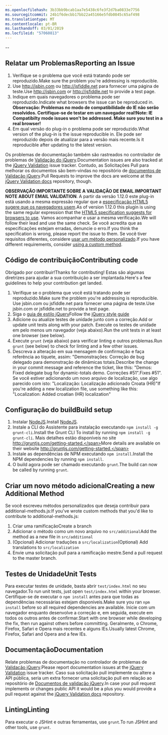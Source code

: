 ```yaml
---
ms.openlocfilehash: 3b33bb9bcab1aa7e5438c6fe3f2d7ba0833e7756
ms.sourcegitcommit: 24b1f6decbb17bb22a45166e5fdb0845c65af498
ms.translationtype: MT
ms.contentlocale: pt-BR
ms.lasthandoff: 03/01/2019
ms.locfileid: "57060813"
---
```

--

## <a name="reporting-an-issue"></a><span data-ttu-id="7fb59-101">Relatar um Problemas</span><span class="sxs-lookup"><span data-stu-id="7fb59-101">Reporting an Issue</span></span>

1. <span data-ttu-id="7fb59-102">Verifique se o problema que você está tratando pode ser reproduzido.</span><span class="sxs-lookup"><span data-stu-id="7fb59-102">Make sure the problem you're addressing is reproducible.</span></span>
2. <span data-ttu-id="7fb59-103">Use http://jsbin.com ou http://jsfiddle.net para fornecer uma página de teste.</span><span class="sxs-lookup"><span data-stu-id="7fb59-103">Use http://jsbin.com or http://jsfiddle.net to provide a test page.</span></span>
3. <span data-ttu-id="7fb59-104">Indique em quais navegadores o problema pode ser reproduzido.</span><span class="sxs-lookup"><span data-stu-id="7fb59-104">Indicate what browsers the issue can be reproduced in.</span></span> <span data-ttu-id="7fb59-105">**Observação: Problemas no modo de compatibilidade do IE não serão resolvidos. Certifique-se de testar em um navegador real!**</span><span class="sxs-lookup"><span data-stu-id="7fb59-105">**Note: IE Compatibilty mode issues won't be addressed. Make sure you test in a real browser!**</span></span>
4. <span data-ttu-id="7fb59-106">Em qual versão do plug-in o problema pode ser reproduzido.</span><span class="sxs-lookup"><span data-stu-id="7fb59-106">What version of the plug-in is the issue reproducible in.</span></span> <span data-ttu-id="7fb59-107">Ele pode ser reproduzido depois de atualizar para a versão mais recente.</span><span class="sxs-lookup"><span data-stu-id="7fb59-107">Is it reproducible after updating to the latest version.</span></span>

<span data-ttu-id="7fb59-108">Os problemas de documentação também são rastreados no controlador de problemas de [Validação do jQuery](https://github.com/jzaefferer/jquery-validation/issues).</span><span class="sxs-lookup"><span data-stu-id="7fb59-108">Documentation issues are also tracked at the [jQuery Validation](https://github.com/jzaefferer/jquery-validation/issues) issue tracker.</span></span>
<span data-ttu-id="7fb59-109">Contudo, as Solicitações Pull para melhorar os documentos são bem-vindas no repositório de [documentos de Validação jQuery](https://github.com/jzaefferer/validation-content).</span><span class="sxs-lookup"><span data-stu-id="7fb59-109">Pull Requests to improve the docs are welcome at the [jQuery Validation docs](https://github.com/jzaefferer/validation-content) repository, though.</span></span>

<span data-ttu-id="7fb59-110">**OBSERVAÇÃO IMPORTANTE SOBRE A VALIDAÇÃO DE EMAIL**.</span><span class="sxs-lookup"><span data-stu-id="7fb59-110">**IMPORTANT NOTE ABOUT EMAIL VALIDATION**.</span></span> <span data-ttu-id="7fb59-111">A partir da versão 1.12.0 este plug-in está usando a mesma expressão regular que a [especificação HTML5 sugere que os navegadores usem](https://html.spec.whatwg.org/multipage/forms.html#valid-e-mail-address).</span><span class="sxs-lookup"><span data-stu-id="7fb59-111">As of version 1.12.0 this plugin is using the same regular expression that the [HTML5 specification suggests for browsers to use](https://html.spec.whatwg.org/multipage/forms.html#valid-e-mail-address).</span></span> <span data-ttu-id="7fb59-112">Vamos acompanhar e usar a mesma verificação.</span><span class="sxs-lookup"><span data-stu-id="7fb59-112">We will follow their lead and use the same check.</span></span> <span data-ttu-id="7fb59-113">Se você acredita que as especificações estejam erradas, denuncie o erro.</span><span class="sxs-lookup"><span data-stu-id="7fb59-113">If you think the specification is wrong, please report the issue to them.</span></span> <span data-ttu-id="7fb59-114">Se você tiver requisitos diferentes, considere [usar um método personalizado](http://jqueryvalidation.org/jQuery.validator.addMethod/).</span><span class="sxs-lookup"><span data-stu-id="7fb59-114">If you have different requirements, consider [using a custom method](http://jqueryvalidation.org/jQuery.validator.addMethod/).</span></span>

## <a name="contributing-code"></a><span data-ttu-id="7fb59-115">Código de contribuição</span><span class="sxs-lookup"><span data-stu-id="7fb59-115">Contributing code</span></span>

<span data-ttu-id="7fb59-116">Obrigado por contribuir!</span><span class="sxs-lookup"><span data-stu-id="7fb59-116">Thanks for contributing!</span></span> <span data-ttu-id="7fb59-117">Estas são algumas diretrizes para ajudar a sua contribuição a ser implantada.</span><span class="sxs-lookup"><span data-stu-id="7fb59-117">Here's a few guidelines to help your contribution get landed.</span></span>

1. <span data-ttu-id="7fb59-118">Verifique se o problema que você está tratando pode ser reproduzido.</span><span class="sxs-lookup"><span data-stu-id="7fb59-118">Make sure the problem you're addressing is reproducible.</span></span> <span data-ttu-id="7fb59-119">Use jsbin.com ou jsfiddle.net para fornecer uma página de teste.</span><span class="sxs-lookup"><span data-stu-id="7fb59-119">Use jsbin.com or jsfiddle.net to provide a test page.</span></span>
2. <span data-ttu-id="7fb59-120">Siga o [guia de estilo jQuery](http://contribute.jquery.com/style-guides/js)</span><span class="sxs-lookup"><span data-stu-id="7fb59-120">Follow the [jQuery style guide](http://contribute.jquery.com/style-guides/js)</span></span>
3. <span data-ttu-id="7fb59-121">Adicione ou atualize testes de unidade junto com a correção.</span><span class="sxs-lookup"><span data-stu-id="7fb59-121">Add or update unit tests along with your patch.</span></span> <span data-ttu-id="7fb59-122">Execute os testes de unidade em pelo menos um navegador (veja abaixo).</span><span class="sxs-lookup"><span data-stu-id="7fb59-122">Run the unit tests in at least one browser (see below).</span></span>
4. <span data-ttu-id="7fb59-123">Execute `grunt` (veja abaixo) para verificar linting e outros problemas.</span><span class="sxs-lookup"><span data-stu-id="7fb59-123">Run `grunt` (see below) to check for linting and a few other issues.</span></span>
5. <span data-ttu-id="7fb59-124">Descreva a alteração em sua mensagem de confirmação e faça referência ao tíquete, assim: "Demonstrações: Correção de bug delegado para demonstração de dinâmicas totais.</span><span class="sxs-lookup"><span data-stu-id="7fb59-124">Describe the change in your commit message and reference the ticket, like this: "Demos: Fixed delegate bug for dynamic-totals demo.</span></span> <span data-ttu-id="7fb59-125">Correções #51".</span><span class="sxs-lookup"><span data-stu-id="7fb59-125">Fixes #51".</span></span> <span data-ttu-id="7fb59-126">Se você estiver adicionando um novo arquivo de localização, use algo parecido com isto: "Localização: Localização adicionado Croata (HR)"</span><span class="sxs-lookup"><span data-stu-id="7fb59-126">If you're adding a new localization file, use something like this: "Localization: Added croatian (HR) localization"</span></span>

## <a name="build-setup"></a><span data-ttu-id="7fb59-127">Configuração do build</span><span class="sxs-lookup"><span data-stu-id="7fb59-127">Build setup</span></span>

1. <span data-ttu-id="7fb59-128">Instalar [NodeJS](http://nodejs.org).</span><span class="sxs-lookup"><span data-stu-id="7fb59-128">Install [NodeJS](http://nodejs.org).</span></span>
2. <span data-ttu-id="7fb59-129">Instale a CLI do Assistente para instalação executando `npm install -g grunt-cli`.</span><span class="sxs-lookup"><span data-stu-id="7fb59-129">Install the Grunt CLI To install by running `npm install -g grunt-cli`.</span></span> <span data-ttu-id="7fb59-130">Mais detalhes estão disponíveis no site http://gruntjs.com/getting-started.</span><span class="sxs-lookup"><span data-stu-id="7fb59-130">More details are available on their website http://gruntjs.com/getting-started.</span></span>
3. <span data-ttu-id="7fb59-131">Instale as dependências de NPM executando `npm install`.</span><span class="sxs-lookup"><span data-stu-id="7fb59-131">Install the NPM dependencies by running `npm install`.</span></span>
4. <span data-ttu-id="7fb59-132">O build agora pode ser chamado executando `grunt`.</span><span class="sxs-lookup"><span data-stu-id="7fb59-132">The build can now be called by running `grunt`.</span></span>

## <a name="creating-a-new-additional-method"></a><span data-ttu-id="7fb59-133">Criar um novo método adicional</span><span class="sxs-lookup"><span data-stu-id="7fb59-133">Creating a new Additional Method</span></span>

<span data-ttu-id="7fb59-134">Se você escreveu métodos personalizados que deseja contribuir para additional-methods.js:</span><span class="sxs-lookup"><span data-stu-id="7fb59-134">If you've wrote custom methods that you'd like to contribute to additional-methods.js:</span></span>

1. <span data-ttu-id="7fb59-135">Criar uma ramificação</span><span class="sxs-lookup"><span data-stu-id="7fb59-135">Create a branch</span></span>
2. <span data-ttu-id="7fb59-136">Adicionar o método como um novo arquivo no `src/additional`</span><span class="sxs-lookup"><span data-stu-id="7fb59-136">Add the method as a new file in `src/additional`</span></span>
3. <span data-ttu-id="7fb59-137">(Opcional) Adicionar traduções a `src/localization`</span><span class="sxs-lookup"><span data-stu-id="7fb59-137">(Optional) Add translations to `src/localization`</span></span>
4. <span data-ttu-id="7fb59-138">Envie uma solicitação pull para a ramificação mestre.</span><span class="sxs-lookup"><span data-stu-id="7fb59-138">Send a pull request to the master branch.</span></span>

## <a name="unit-tests"></a><span data-ttu-id="7fb59-139">Testes de Unidade</span><span class="sxs-lookup"><span data-stu-id="7fb59-139">Unit Tests</span></span>

<span data-ttu-id="7fb59-140">Para executar testes de unidade, basta abrir `test/index.html` no seu navegador.</span><span class="sxs-lookup"><span data-stu-id="7fb59-140">To run unit tests, just open `test/index.html` within your browser.</span></span> <span data-ttu-id="7fb59-141">Certifique-se de executar o `npm install` antes para que todas as dependências necessárias estejam disponíveis.</span><span class="sxs-lookup"><span data-stu-id="7fb59-141">Make sure you ran `npm install` before so all required dependencies are available.</span></span>
<span data-ttu-id="7fb59-142">Inicie com um navegador enquanto desenvolve a correção e, em seguida, execute em todos os outros antes de confirmar.</span><span class="sxs-lookup"><span data-stu-id="7fb59-142">Start with one browser while developing the fix, then run against others before committing.</span></span> <span data-ttu-id="7fb59-143">Geralmente, o Chrome, Firefox, Safari e Opera mais recentes e alguns IEs.</span><span class="sxs-lookup"><span data-stu-id="7fb59-143">Usually latest Chrome, Firefox, Safari and Opera and a few IEs.</span></span>

## <a name="documentation"></a><span data-ttu-id="7fb59-144">Documentação</span><span class="sxs-lookup"><span data-stu-id="7fb59-144">Documentation</span></span>

<span data-ttu-id="7fb59-145">Relate problemas de documentação no controlador de problemas de [Validação jQuery](https://github.com/jzaefferer/jquery-validation/issues).</span><span class="sxs-lookup"><span data-stu-id="7fb59-145">Please report documentation issues at the [jQuery Validation](https://github.com/jzaefferer/jquery-validation/issues) issue tracker.</span></span>
<span data-ttu-id="7fb59-146">Caso sua solicitação pull implemente ou altere a API pública, seria um extra fornecer uma solicitação pull em relação ao repositório de [Documentos de validação jQuery](https://github.com/jzaefferer/validation-content).</span><span class="sxs-lookup"><span data-stu-id="7fb59-146">In case your pull request implements or changes public API it would be a plus you would provide a pull request against the [jQuery Validation docs](https://github.com/jzaefferer/validation-content) repository.</span></span>

## <a name="linting"></a><span data-ttu-id="7fb59-147">Linting</span><span class="sxs-lookup"><span data-stu-id="7fb59-147">Linting</span></span>

<span data-ttu-id="7fb59-148">Para executar o JSHint e outras ferramentas, use `grunt`.</span><span class="sxs-lookup"><span data-stu-id="7fb59-148">To run JSHint and other tools, use `grunt`.</span></span>

